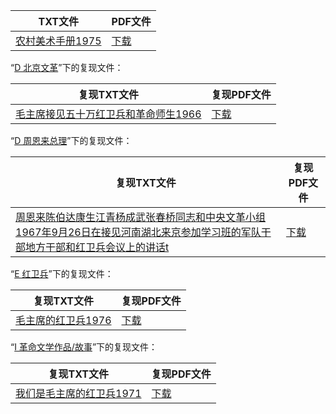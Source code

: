 | TXT文件 | PDF文件 |
| ------- | ------- |
| [农村美术手册1975](G%20%E7%BE%8E%E6%9C%AF%E6%95%99%E8%82%B2/%E5%86%9C%E6%9D%91%E7%BE%8E%E6%9C%AF%E6%89%8B%E5%86%8C1975.txt) | [下载](G%20%E7%BE%8E%E6%9C%AF%E6%95%99%E8%82%B2/%E5%86%9C%E6%9D%91%E7%BE%8E%E6%9C%AF%E6%89%8B%E5%86%8C1975.pdf) |

“[D 北京文革](../D%20%E5%8C%97%E4%BA%AC%E6%96%87%E9%9D%A9)”下的复现文件：

| 复现TXT文件 | 复现PDF文件 |
| ------- | ------- |
| [毛主席接见五十万红卫兵和革命师生1966](../D%20%E5%8C%97%E4%BA%AC%E6%96%87%E9%9D%A9/%E6%AF%9B%E4%B8%BB%E5%B8%AD%E6%8E%A5%E8%A7%81%E4%BA%94%E5%8D%81%E4%B8%87%E7%BA%A2%E5%8D%AB%E5%85%B5%E5%92%8C%E9%9D%A9%E5%91%BD%E5%B8%88%E7%94%9F1966.txt) | [下载](../D%20%E5%8C%97%E4%BA%AC%E6%96%87%E9%9D%A9/%E6%AF%9B%E4%B8%BB%E5%B8%AD%E6%8E%A5%E8%A7%81%E4%BA%94%E5%8D%81%E4%B8%87%E7%BA%A2%E5%8D%AB%E5%85%B5%E5%92%8C%E9%9D%A9%E5%91%BD%E5%B8%88%E7%94%9F1966.pdf) |

“[D 周恩来总理](../D%20%E5%91%A8%E6%81%A9%E6%9D%A5%E6%80%BB%E7%90%86)”下的复现文件：

| 复现TXT文件 | 复现PDF文件 |
| ------- | ------- |
| [周恩来陈伯达康生江青杨成武张春桥同志和中央文革小组1967年9月26日在接见河南湖北来京参加学习班的军队干部地方干部和红卫兵会议上的讲话t](../D%20%E5%91%A8%E6%81%A9%E6%9D%A5%E6%80%BB%E7%90%86/%E5%91%A8%E6%81%A9%E6%9D%A5%E9%99%88%E4%BC%AF%E8%BE%BE%E5%BA%B7%E7%94%9F%E6%B1%9F%E9%9D%92%E6%9D%A8%E6%88%90%E6%AD%A6%E5%BC%A0%E6%98%A5%E6%A1%A5%E5%90%8C%E5%BF%97%E5%92%8C%E4%B8%AD%E5%A4%AE%E6%96%87%E9%9D%A9%E5%B0%8F%E7%BB%841967%E5%B9%B49%E6%9C%8826%E6%97%A5%E5%9C%A8%E6%8E%A5%E8%A7%81%E6%B2%B3%E5%8D%97%E6%B9%96%E5%8C%97%E6%9D%A5%E4%BA%AC%E5%8F%82%E5%8A%A0%E5%AD%A6%E4%B9%A0%E7%8F%AD%E7%9A%84%E5%86%9B%E9%98%9F%E5%B9%B2%E9%83%A8%E5%9C%B0%E6%96%B9%E5%B9%B2%E9%83%A8%E5%92%8C%E7%BA%A2%E5%8D%AB%E5%85%B5%E4%BC%9A%E8%AE%AE%E4%B8%8A%E7%9A%84%E8%AE%B2%E8%AF%9Dt.txt) | [下载](../D%20%E5%91%A8%E6%81%A9%E6%9D%A5%E6%80%BB%E7%90%86/%E5%91%A8%E6%81%A9%E6%9D%A5%E9%99%88%E4%BC%AF%E8%BE%BE%E5%BA%B7%E7%94%9F%E6%B1%9F%E9%9D%92%E6%9D%A8%E6%88%90%E6%AD%A6%E5%BC%A0%E6%98%A5%E6%A1%A5%E5%90%8C%E5%BF%97%E5%92%8C%E4%B8%AD%E5%A4%AE%E6%96%87%E9%9D%A9%E5%B0%8F%E7%BB%841967%E5%B9%B49%E6%9C%8826%E6%97%A5%E5%9C%A8%E6%8E%A5%E8%A7%81%E6%B2%B3%E5%8D%97%E6%B9%96%E5%8C%97%E6%9D%A5%E4%BA%AC%E5%8F%82%E5%8A%A0%E5%AD%A6%E4%B9%A0%E7%8F%AD%E7%9A%84%E5%86%9B%E9%98%9F%E5%B9%B2%E9%83%A8%E5%9C%B0%E6%96%B9%E5%B9%B2%E9%83%A8%E5%92%8C%E7%BA%A2%E5%8D%AB%E5%85%B5%E4%BC%9A%E8%AE%AE%E4%B8%8A%E7%9A%84%E8%AE%B2%E8%AF%9Dt.pdf) |

“[E 红卫兵](../E%20%E7%BA%A2%E5%8D%AB%E5%85%B5)”下的复现文件：

| 复现TXT文件 | 复现PDF文件 |
| ------- | ------- |
| [毛主席的红卫兵1976](../E%20%E7%BA%A2%E5%8D%AB%E5%85%B5/%E6%AF%9B%E4%B8%BB%E5%B8%AD%E7%9A%84%E7%BA%A2%E5%8D%AB%E5%85%B51976.txt) | [下载](../E%20%E7%BA%A2%E5%8D%AB%E5%85%B5/%E6%AF%9B%E4%B8%BB%E5%B8%AD%E7%9A%84%E7%BA%A2%E5%8D%AB%E5%85%B51976.pdf) |

“[I 革命文学作品/故事](../I%20%E9%9D%A9%E5%91%BD%E6%96%87%E5%AD%A6%E4%BD%9C%E5%93%81/%E6%95%85%E4%BA%8B)”下的复现文件：

| 复现TXT文件 | 复现PDF文件 |
| ------- | ------- |
| [我们是毛主席的红卫兵1971](../I%20%E9%9D%A9%E5%91%BD%E6%96%87%E5%AD%A6%E4%BD%9C%E5%93%81/%E6%95%85%E4%BA%8B/%E6%88%91%E4%BB%AC%E6%98%AF%E6%AF%9B%E4%B8%BB%E5%B8%AD%E7%9A%84%E7%BA%A2%E5%8D%AB%E5%85%B51971.txt) | [下载](../I%20%E9%9D%A9%E5%91%BD%E6%96%87%E5%AD%A6%E4%BD%9C%E5%93%81/%E6%95%85%E4%BA%8B/%E6%88%91%E4%BB%AC%E6%98%AF%E6%AF%9B%E4%B8%BB%E5%B8%AD%E7%9A%84%E7%BA%A2%E5%8D%AB%E5%85%B51971.pdf) |
